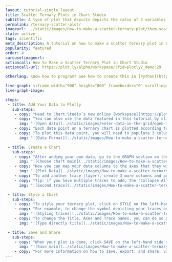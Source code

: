 ```yaml
---
layout: tutorial-single_layout
title: Scatter Ternary Plots in Chart Studio
subtitle: A type of plot that depicts depicts the ratio of 3 variables on a triangular grid.
permalink: /ternary-scatter-plot/
imageurl: ../static/images/How-to-make-a-scatter-ternary-plot/thum-scatter-ternary.png
state: active
tags: scientific
meta_description: A tutorial on how to make a scatter ternary plot in Chart Studio.
popularity: featured
order: 4
carouselimageurl:
actioncall: How to Make a Scatter Ternary Plot in Chart Studio
actioncall-url: https://plot.ly/alpha/workspace/?fid=plotly2_demo:29

otherlang: Know how to program? See how to create this in [Python](https://plot.ly/python/ternary-plots/),  [Javascript](https://plot.ly/javascript/ternary-plots/) and [Matlab](https://plot.ly/matlab/ternary-plots/).

live-graph: <iframe width="900" height="800" frameborder="0" scrolling="no" src="https://plot.ly/~plotly2_demo/29.embed"></iframe>
live-graph-image:

steps:
 - title: Add Your Data to Plotly
   sub-steps:
    - copy: "Head to Chart Studio’s new online [workspace](https://plot.ly/create) and add your data. You have the option of typing directly in the grid, uploading your file, or entering a URL of an online dataset. Plotly accepts .xls, .xlsx, or .csv files. For more information on how to enter your data, see [this](http://help.plot.ly/add-data-to-the-plotly-grid/) tutorial."
    - copy: "You can also use the data featured in this tutorial by clicking on 'Open This Data in Plotly' on the left-hand side. It'll open in your workspace."
      img: "![Open data](../static/images/enter-data-in-the-grid/open-this-data.png)"
    - copy: "Each data point on a ternary chart is plotted according to its relative composition with respects to the 3 main axes. For example, the data point (1, 2, 1) represents a data point that is made up of 25% of axis 1, 50% of axis 2, 25% of axis 3, this sums up to 100% of this point's composition with relation to axes A, B, and C."
    - copy: "To plot this data point, you will need to populate 3 columns on the grid, each column will then be mapped to one of the 3 axes. To add an additional data point to the graph, you will need to add an additional row to these 3 columns. In the example below, you can see how we would enter data to plot 4 data points onto our ternary plot."
      img: "![Data Format](../static/images/How-to-make-a-scatter-ternary-plot/data-formatting.png)"

 - title: Create a Chart
   sub-steps:
    - copy: "After adding your own data, go to the GRAPH section on the left-hand side menu of the workspace and select 'Ternary plot' from the 'Chart Type' dropdown menu."
      img: "![Choose chart main](../static/images/How-to-make-a-scatter-ternary-plot/select-ternary.png)"
    - copy: "Now you can map your data columns to the axes that they will represent on the ternary graph. Once this mapping is complete, the data points you've entered into the grid will appear on the ternary plot."
      img: "![Plot Data](../static/images/How-to-make-a-scatter-ternary-plot/data-plotting.png)"
    - copy: "To add another trace (layer), create 3 more columns and populate them with your data for the next trace. You can also reuse the same columns, if relevant, on multiple traces. Once your data for the second trace is added, you will have to map your columns to axes for the second trace, just like we did for the first trace. To do so, click on the '+Trace' button in the upper right corner of the GRAPH panel. Assign the columns you've created for the second trace to their respective A, B, C axes. You should now see two traces on your scatter ternary plot."
    - copy: "Tip: if you have multiple traces to add, the 'Collapse All' button may be useful to easily get back to the specific trace that you want to work on."
      img: "![Second trace](../static/images/How-to-make-a-scatter-ternary-plot/second-trace.png)"

 - title: Style a Chart
   sub-steps:
    - copy: "To style your ternary plot, click on STYLE on the left-hand side menu of the workspace and play around with the styling of your plot."
    - copy: "For example, to change the symbol depicting your traces or any other styling related to the data that you plotted, go to ‘Traces’ under the STYLE tab, and change the symbol associated to the points that you graphed. The 'Display' needs to be set to 'Points' in order to do so. Also, please note that certain colours and typefaces are available only with a PRO subscription. Click [here](https://plot.ly/products/cloud/) to upgrade!"
      img: "![Styling traces](../static/images/How-to-make-a-scatter-ternary-plot/styling.png)"
    - copy: "To change the Title, Axes and Trace names, you can do so directly on the graph by double-clicking on the corresponding area. Further styling is also possible under the 'Layout' and 'Axes' sections of the STYLE menu. Note that to style trace names, the 'Legend' needs to be set to visible, if it is not the case, go to the 'Legend' section under the STYLE menu and select the option 'Show'."
      img: "![Type directly title](../static/images/How-to-make-a-scatter-ternary-plot/titles.png)"

 - title: Save and Share
   sub-steps:
    - copy: "When your plot is done, click SAVE on the left-hand side menu, give your plot and grid a name, and identify them as 'Public' or 'Private'."
      img: "![Save main](../static/images/How-to-make-a-scatter-ternary-plot/save.png)"
    - copy: "For more information on how to save, export, and share, visit [this](http://help.plot.ly/save-share-and-export-in-plotly/) page!"
---
```

